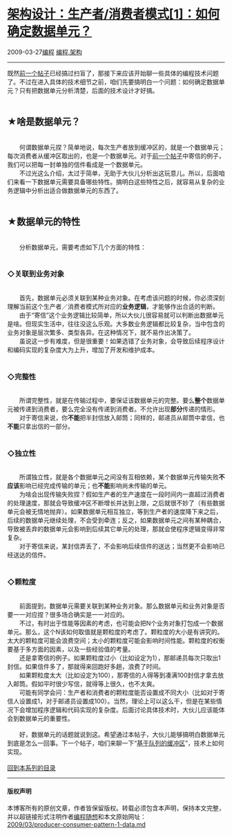<!DOCTYPE html>
<html xmlns="http://www.w3.org/1999/xhtml" xml:lang="zh-CN">
<head>
<meta http-equiv="Content-Type" content="text/html; charset=utf-8" />
<meta name="generator" content="Python script by program.think@gmail.com" />
<meta name="provider" content="program-think.blogspot.com" />
<link type="text/css" rel="stylesheet" href="../../css/program-think.css" />
<title>架构设计：生产者/消费者模式[1]：如何确定数据单元？ - 编程随想的博客</title>
</head>
<body>
<div id="main" style="width:100%;">
<h1><a href="../../index.md" title="回到首页">架构设计：生产者/消费者模式[1]：如何确定数据单元？</a></h1>
<div class="post-info"><span class="date-header">2009-03-27</span><a href="../../tags/E7BC96E7A88B.md" class="tag">编程</a> <a href="../../tags/E7BC96E7A88B.E69EB6E69E84.md" class="tag">编程.架构</a> </div>
<hr>
<div class="post">
既然<a href="../../2009/03/producer-consumer-pattern-0-overview.md">前一个帖子</a>已经搞过扫盲了，那接下来应该开始聊一些具体的编程技术问题了。不过在进入具体的技术细节之前，咱们先要搞明白一个问题：如何确定数据单元？只有把数据单元分析清楚，后面的技术设计才好搞。<!--program-think--><br /> <br /><h2>★啥是数据单元？</h2><br />　　何谓数据单元捏？简单地说，每次生产者放到缓冲区的，就是一个数据单元；每次消费者从缓冲区取出的，也是一个数据单元。对于<a href="../../2009/03/producer-consumer-pattern-0-overview.md">前一个帖子</a>中寄信的例子，我们可以把每一封单独的信件看成是一个数据单元。<br />　　不过光这么介绍，太过于简单，无助于大伙儿分析出这玩意儿。所以，后面咱们来看一下数据单元需要具备哪些特性。搞明白这些特性之后，就容易从复杂的业务逻辑中分析出适合做数据单元的东西了。<br /><br /><h2>★数据单元的特性</h2><br />　　分析数据单元，需要考虑如下几个方面的特性：<br /><br /><h3>◇关联到业务对象</h3><br />　　首先，数据单元必须关联到某种业务对象。在考虑该问题的时候，你必须深刻理解当前这个生产者／消费者模式所对应的<b>业务逻辑</b>，才能够作出合适的判断。<br />　　由于“寄信”这个业务逻辑比较简单，所以大伙儿很容易就可以判断出数据单元是啥。但现实生活中，往往没这么乐观。大多数业务逻辑都比较复杂，当中包含的业务对象是层次繁多、类型各异。在这种情况下，就不易作出决策了。<br />　　虽说这一步有难度，但是很重要！如果选错了业务对象，会导致后续程序设计和编码实现的复杂度大为上升，增加了开发和维护成本。<br /><br /><h3>◇完整性</h3><br />　　所谓完整性，就是在传输过程中，要保证该数据单元的完整。要么<b>整个</b>数据单元被传递到消费者，要么完全没有传递到消费者。不允许出现<b>部分</b>传递的情形。<br />　　对于寄信来说，你<b>不能</b>把半封信放入邮筒；同样的，邮递员从邮筒中拿信，也<b>不能</b>只拿出信的一部分。<br /><br /><h3>◇独立性</h3><br />　　所谓独立性，就是各个数据单元之间没有互相依赖，某个数据单元传输失败<b>不应该</b>影响已经完成传输的单元；也<b>不能</b>影响尚未传输的单元。<br />　　为啥会出现传输失败捏？假如生产者的生产速度在一段时间内一直超过消费者的处理速度，那就会导致缓冲区不断增长并达到上限，之后就很不妙了（有些数据单元会被无情地抛弃）。如果数据单元相互独立，等到生产者的速度降下来之后，后续的数据单元继续处理，不会受到牵连；反之，如果数据单元之间有某种耦合，导致被丢弃的数据单元会影响到后续其它单元的处理，那就会使程序逻辑变得非常复杂。<br />　　对于寄信来说，某封信弄丢了，不会影响后续信件的送达；当然更不会影响已经送达的信件。<br /><br /><h3>◇颗粒度</h3><br />　　前面提到，数据单元需要关联到某种业务对象。那么数据单元和业务对象是否要一一对应捏？很多场合确实是一一对应的。<br />　　不过，有时出于性能等因素的考虑，也可能会把N个业务对象打包成一个数据单元。那么，这个N该如何取值就是颗粒度的考虑了。颗粒度的大小是有讲究的。太大的颗粒度可能会浪费空间；太小的颗粒度可能会影响时间性能。颗粒度的权衡要基于多方面的因素，以及一些经验值的考量。<br />　　还是拿寄信的例子。如果颗粒度过小（比如设定为1），那邮递员每次只取出1封信。如果信件多了，那就得来回跑好多趟，浪费了时间。<br />　　如果颗粒度太大（比如设定为100），那寄信的人得等到凑满100封信才拿去放入邮筒。假如平时很少写信，就得等上很久，也不太爽。<br />　　可能有同学会问：生产者和消费者的颗粒度能否设置成不同大小（比如对于寄信人设置成1，对于邮递员设置成100）。当然，理论上可以这么干，但是在某些情况下会增加程序逻辑和代码实现的复杂度。后面讨论具体技术时，大伙儿应该能体会到数据单元的重要性。<br /><br />　　好，数据单元的话题就说到这。希望通过本帖子，大伙儿能够搞明白数据单元到底是怎么一回事。下一个帖子，咱们来聊一下“<a href="../../2009/03/producer-consumer-pattern-2-queue.md">基于队列的缓冲区</a>”，技术上如何实现。<br /><br /><a href="../../2009/03/producer-consumer-pattern-0-overview.md#index">回到本系列的目录</a><div class="blogger-post-footer">
</div>
<hr>
<div class="copyright">
<h4>版权声明</h4>
本博客所有的原创文章，作者皆保留版权。转载必须包含本声明，保持本文完整，并以超链接形式注明作者<a href="mailto:program.think@gmail.com">编程随想</a>和本文原始网址：<br>
<a href="2009/03/producer-consumer-pattern-1-data.md">2009/03/producer-consumer-pattern-1-data.md</a>
</div>
</div>
</body>
</html>

